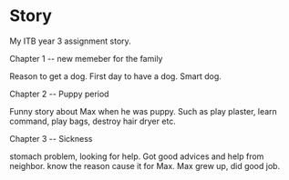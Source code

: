 # Story
My ITB year 3 assignment story.

Chapter 1 -- new memeber for the family

Reason to get a dog. First day to have a dog. Smart dog.

Chapter 2 -- Puppy period

Funny story about Max when he was puppy. Such as play plaster, learn command, play bags, destroy hair dryer etc.

Chapter 3 -- Sickness

stomach problem, looking for help. Got good advices and help from neighbor. know the reason cause it for Max. Max grew up, did good job.